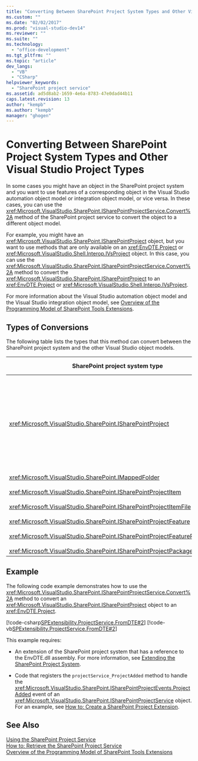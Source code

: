 ```yaml
---
title: "Converting Between SharePoint Project System Types and Other Visual Studio Project Types | Microsoft Docs"
ms.custom: ""
ms.date: "02/02/2017"
ms.prod: "visual-studio-dev14"
ms.reviewer: ""
ms.suite: ""
ms.technology: 
  - "office-development"
ms.tgt_pltfrm: ""
ms.topic: "article"
dev_langs: 
  - "VB"
  - "CSharp"
helpviewer_keywords: 
  - "SharePoint project service"
ms.assetid: ad5d8ab2-1659-4e6a-8783-47e0dad44b11
caps.latest.revision: 13
author: "kempb"
ms.author: "kempb"
manager: "ghogen"
---
```

# Converting Between SharePoint Project System Types and Other Visual Studio Project Types
  In some cases you might have an object in the SharePoint project system and you want to use features of a corresponding object in the Visual Studio automation object model or integration object model, or vice versa. In these cases, you can use the <xref:Microsoft.VisualStudio.SharePoint.ISharePointProjectService.Convert%2A> method of the SharePoint project service to convert the object to a different object model.  
  
 For example, you might have an <xref:Microsoft.VisualStudio.SharePoint.ISharePointProject> object, but you want to use methods that are only available on an <xref:EnvDTE.Project> or <xref:Microsoft.VisualStudio.Shell.Interop.IVsProject> object. In this case, you can use the <xref:Microsoft.VisualStudio.SharePoint.ISharePointProjectService.Convert%2A> method to convert the <xref:Microsoft.VisualStudio.SharePoint.ISharePointProject> to an <xref:EnvDTE.Project> or <xref:Microsoft.VisualStudio.Shell.Interop.IVsProject>.  
  
 For more information about the Visual Studio automation object model and the Visual Studio integration object model, see [Overview of the Programming Model of SharePoint Tools Extensions](../sharepoint/overview-of-the-programming-model-of-sharepoint-tools-extensions.md).  
  
## Types of Conversions  
 The following table lists the types that this method can convert between the SharePoint project system and the other Visual Studio object models.  
  
|SharePoint project system type|Corresponding types in the automation and integration object models|  
|------------------------------------|-------------------------------------------------------------------------|  
|<xref:Microsoft.VisualStudio.SharePoint.ISharePointProject>|<xref:EnvDTE.Project><br /><br /> or<br /><br /> Any interface in the Visual Studio integration object model that is implemented by the underlying COM object for the project. These interfaces include <xref:Microsoft.VisualStudio.Shell.Interop.IVsHierarchy>, <xref:Microsoft.VisualStudio.Shell.Interop.IVsProject> (or a derived interface), and <xref:Microsoft.VisualStudio.Shell.Interop.IVsBuildPropertyStorage>. For a list of the main interfaces that are implemented by projects, see [Project Model Core Components](/visualstudio/extensibility/internals/project-model-core-components).|  
|<xref:Microsoft.VisualStudio.SharePoint.IMappedFolder><br /><br /> <xref:Microsoft.VisualStudio.SharePoint.ISharePointProjectItem><br /><br /> <xref:Microsoft.VisualStudio.SharePoint.ISharePointProjectItemFile><br /><br /> <xref:Microsoft.VisualStudio.SharePoint.ISharePointProjectFeature><br /><br /> <xref:Microsoft.VisualStudio.SharePoint.ISharePointProjectFeatureResourceFile><br /><br /> <xref:Microsoft.VisualStudio.SharePoint.ISharePointProjectPackage>|<xref:EnvDTE.ProjectItem><br /><br /> or<br /><br /> A<xref:System.UInt32> value (also called a VSITEMID) that identifies the project member in the <xref:Microsoft.VisualStudio.Shell.Interop.IVsHierarchy> that contains it. This value can be passed to the *itemid* parameter of some <xref:Microsoft.VisualStudio.Shell.Interop.IVsHierarchy> methods.|  
  
## Example  
 The following code example demonstrates how to use the <xref:Microsoft.VisualStudio.SharePoint.ISharePointProjectService.Convert%2A> method to convert an <xref:Microsoft.VisualStudio.SharePoint.ISharePointProject> object to an <xref:EnvDTE.Project>.  
  
 [!code-csharp[SPExtensibility.ProjectService.FromDTE#2](../sharepoint/codesnippet/CSharp/spprojectserviceaddin/connect.cs#2)]
 [!code-vb[SPExtensibility.ProjectService.FromDTE#2](../sharepoint/codesnippet/VisualBasic/spprojectserviceaddin/connect.vb#2)]  
  
 This example requires:  
  
-   An extension of the SharePoint project system that has a reference to the EnvDTE.dll assembly. For more information, see [Extending the SharePoint Project System](../sharepoint/extending-the-sharepoint-project-system.md).  
  
-   Code that registers the `projectService_ProjectAdded` method to handle the <xref:Microsoft.VisualStudio.SharePoint.ISharePointProjectEvents.ProjectAdded> event of an <xref:Microsoft.VisualStudio.SharePoint.ISharePointProjectService> object. For an example, see [How to: Create a SharePoint Project Extension](../sharepoint/how-to-create-a-sharepoint-project-extension.md).  
  
## See Also  
 [Using the SharePoint Project Service](../sharepoint/using-the-sharepoint-project-service.md)   
 [How to: Retrieve the SharePoint Project Service](../sharepoint/how-to-retrieve-the-sharepoint-project-service.md)   
 [Overview of the Programming Model of SharePoint Tools Extensions](../sharepoint/overview-of-the-programming-model-of-sharepoint-tools-extensions.md)  
  
  